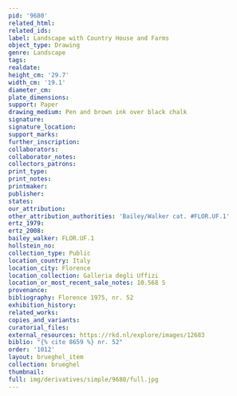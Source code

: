 ```yaml
---
pid: '9680'
related_html: 
related_ids: 
label: Landscape with Country House and Farms
object_type: Drawing
genre: Landscape
tags: 
realdate: 
height_cm: '29.7'
width_cm: '19.1'
diameter_cm: 
plate_dimensions: 
support: Paper
drawing_medium: Pen and brown ink over black chalk
signature: 
signature_location: 
support_marks: 
further_inscription: 
collaborators: 
collaborator_notes: 
collectors_patrons: 
print_type: 
print_notes: 
printmaker: 
publisher: 
states: 
our_attribution: 
other_attribution_authorities: 'Bailey/Walker cat. #FLOR.UF.1'
ertz_1979: 
ertz_2008: 
bailey_walker: FLOR.UF.1
hollstein_no: 
collection_type: Public
location_country: Italy
location_city: Florence
location_collection: Galleria degli Uffizi
location_or_most_recent_sale_notes: 10.568 S
provenance: 
bibliography: Florence 1975, nr. 52
exhibition_history: 
related_works: 
copies_and_variants: 
curatorial_files: 
external_resources: https://rkd.nl/explore/images/12683
biblio: "{% cite 8659 %} nr. 52"
order: '1012'
layout: brueghel_item
collection: brueghel
thumbnail: 
full: img/derivatives/simple/9680/full.jpg
---
```

